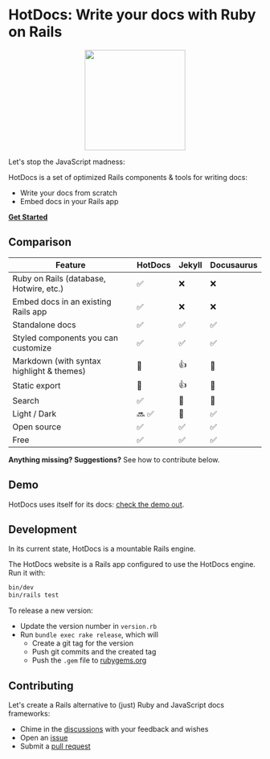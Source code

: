 # HotDocs: Write your docs with Ruby on Rails

<div align="center">
  <img width="200" width="200" src=".github/images/hotdocs.svg" />
</div>

Let's stop the JavaScript madness:

HotDocs is a set of optimized Rails components & tools for writing docs:
- Write your docs from scratch
- Embed docs in your Rails app

[**Get Started**](https://hotdocsrails.com)

## Comparison

| Feature                                                   | HotDocs | Jekyll | Docusaurus |
|-----------------------------------------------------------|---------|--------|------------|
| Ruby on Rails (database, Hotwire, etc.)                   | ✅      | ❌     | ❌         |
| Embed docs in an existing Rails app                       | ✅      | ❌     | ❌         |
| Standalone docs                                           | ✅      | ✅     | ✅         |
| Styled components you can customize                       | ✅      | ✅     | ✅         |
| Markdown (with syntax highlight & themes)                 | 🚀      | 👍     | 🚀         |
| Static export                                             | 🚀      | 👍     | 🚀         |
| Search                                                    |  ✅     | 🔌     | 🔌         |
| Light / Dark                                              | 🔜 ✅   | 🔌     | ✅         |
| Open source                                               | ✅      | ✅     | ✅         |
| Free                                                      | ✅      | ✅     | ✅         |

**Anything missing? Suggestions?** See how to contribute below.

## Demo

HotDocs uses itself for its docs: [check the demo out](https://hotdocsrails.com).

## Development

In its current state, HotDocs is a mountable Rails engine.

The HotDocs website is a Rails app configured to use the HotDocs engine. Run it with:

```bash
bin/dev
bin/rails test
```

To release a new version:
- Update the version number in `version.rb`
- Run `bundle exec rake release`, which will
  - Create a git tag for the version
  - Push git commits and the created tag
  - Push the `.gem` file to [rubygems.org](https://rubygems.org)

## Contributing

Let's create a Rails alternative to (just) Ruby and JavaScript docs frameworks:
- Chime in the [discussions](https://github.com/3v0k4/hotdocs/discussions) with your feedback and wishes
- Open an [issue](https://github.com/3v0k4/hotdocs/issues)
- Submit a [pull request](https://github.com/3v0k4/hotdocs/pulls)
